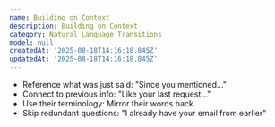 ```yaml
---
name: Building on Context
description: Building on Context
category: Natural Language Transitions
model: null
createdAt: '2025-08-18T14:16:18.845Z'
updatedAt: '2025-08-18T14:16:18.845Z'
---
```

- Reference what was just said: "Since you mentioned..."
- Connect to previous info: "Like your last request..."
- Use their terminology: Mirror their words back
- Skip redundant questions: "I already have your email from earlier"
